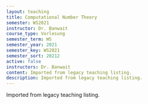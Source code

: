 ```yaml
---
layout: teaching
title: Computational Number Theory
semester: WS2021
instructor: Dr. Banwait
course_type: Vorlesung
semester_term: WS
semester_year: 2021
semester_key: WS2021
semester_sort: 20212
active: false
instructors: Dr. Banwait
content: Imported from legacy teaching listing.
description: Imported from legacy teaching listing.
---
```

Imported from legacy teaching listing.
